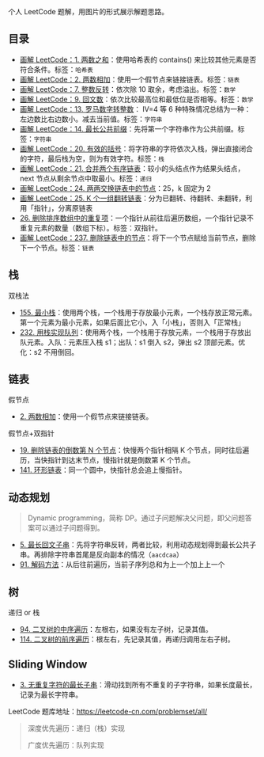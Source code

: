 个人 LeetCode 题解，用图片的形式展示解题思路。

## 目录

* [画解 LeetCode：1. 两数之和](docs/1.%20two-sum.md)：使用哈希表的 contains() 来比较其他元素是否符合条件。标签：`哈希表`
* [画解 LeetCode：2. 两数相加](docs/2.%20add-two-numbers.md)：使用一个假节点来链接链表。标签：`链表`
* [画解 LeetCode：7. 整数反转](docs/7.md)：依次除 10 取余，考虑溢出。标签：`数学`
* [画解 LeetCode：9. 回文数](docs/9.md)：依次比较最高位和最低位是否相等。标签：`数学`
* [画解 LeetCode：13. 罗马数字转整数](docs/13.md)：
  IV=4 等 6 种特殊情况总结为一种：左边数比右边数小。减去当前值。标签：`字符串`
* [画解 LeetCode：14. 最长公共前缀](docs/14.%20longest-common-prefix.md)：先将第一个字符串作为公共前缀。标签：`字符串`
* [画解 LeetCode：20. 有效的括号](docs/14.%20valid-parentheses.md)：将字符串的字符依次入栈，弹出直接闭合的字符，最后栈为空，则为有效字符。标签：`栈`
* [画解 LeetCode：21. 合并两个有序链表](docs/21.%20merge-two-sorted-lists.md)：较小的头结点作为结果头结点，next 节点从剩余节点中取最小。标签：`递归`
* [画解 LeetCode：24. 两两交换链表中的节点](docs/24.%20swap-nodes-in-pairs.md)：25，k 固定为 2 
* [画解 LeetCode：25. K 个一组翻转链表](docs/25%reverse-nodes-in-k-group.md)：分为已翻转、待翻转、未翻转，利用「指针」，分离原链表
* [26. 删除排序数组中的重复项](docs/26.md)：一个指针从前往后遍历数组，一个指针记录不重复元素的数量（数组下标）。标签：双指针。
* [画解 LeetCode：237. 删除链表中的节点](docs/237.%20delete-node-in-a-linked-list.md)：将下一个节点赋给当前节点，删除下一个节点。标签：`链表`

## 栈

双栈法

- [155. 最小栈](docs/155.md)：使用两个栈，一个栈用于存放最小元素，一个栈存放正常元素。第一个元素为最小元素，如果后面比它小，入「小栈」，否则入「正常栈」
- [232. 用栈实现队列](docs/232.%20implement-queue-using-stacks.md)：使用两个栈，一个栈用于存放元素，一个栈用于存放出队元素。入队：元素压入栈 s1；出队：s1 倒入 s2，弹出 s2 顶部元素。优化：s2 不用倒回。

## 链表

假节点

- [2. 两数相加](docs/2.md)：使用一个假节点来链接链表。

假节点+双指针

- [19. 删除链表的倒数第 N 个节点](/docs/19.md)：快慢两个指针相隔 K 个节点，同时往后遍历，当快指针到达末节点，慢指针就是倒数第 K 个节点。
- [141. 环形链表]()：同一个圆中，快指针总会追上慢指针。

## 动态规划

> Dynamic programming，简称 DP。通过子问题解决父问题，即父问题答案可以通过子问题得到。

- [5. 最长回文子串](docs/5.md)：先将字符串反转，两者比较，利用动态规划得到最长公共子串。再排除字符串首尾是反向副本的情况（`aacdcaa`）
- [91. 解码方法](/docs/91.md)：从后往前遍历，当前子序列总和为上一个加上上一个

## 树

递归 or 栈

* [94. 二叉树的中序遍历](docs/94.md)：左根右，如果没有左子树，记录其值。
* [114. 二叉树的前序遍历](/docs/114.md)：根左右，先记录其值，再递归调用左右子树。

## Sliding Window

- [3. 无重复字符的最长子串](docs/3.md)：滑动找到所有不重复的子字符串，如果长度最长，记录为最长字符串。

LeetCode 题库地址：https://leetcode-cn.com/problemset/all/

> 深度优先遍历：递归（栈）实现
>
> 广度优先遍历：队列实现